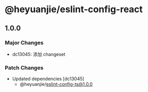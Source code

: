 # @heyuanjie/eslint-config-react

## 1.0.0

### Major Changes

- dc13045: 添加 changeset

### Patch Changes

- Updated dependencies [dc13045]
  - @heyuanjie/eslint-config-ts@1.0.0
